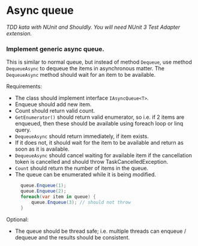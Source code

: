 # Async queue

_TDD kata with NUnit and Shouldly. You will need NUnit 3 Test Adapter extension._

### Implement generic async queue.

This is similar to normal queue, but instead of method `Dequeue`, use method `DequeueAsync` to dequeue the items in asynchronous matter. The `DequeueAsync` method should wait for an item to be available.

Requirements:

* The class should implement interface `IAsyncQueue<T>`.
* Enqueue should add new item.
* Count should return valid count.
* `GetEnumerator()` should return valid enumerator, so i.e. if 2 items are enqueued, then these should be available using foreach loop or linq query.
* `DequeueAsync` should return immediately, if item exists.
* If it does not, it should wait for the item to be available and return as soon as it is available.
* `DequeueAsync` should cancel waiting for available item if the cancellation token is cancelled and should throw TaskCancelledException.
* `Count` should return the number of items in the queue.
* The queue can be enumerated while it is being modified.
  ```c#
    queue.Enqueue(1);
    queue.Enqueue(2);
    foreach(var item in queue) {
        queue.Enqueue(3); // should not throw
    }
  ```


Optional:
* The queue should be thread safe; i.e. multiple threads can enqueue / dequeue and the results should be consistent.

